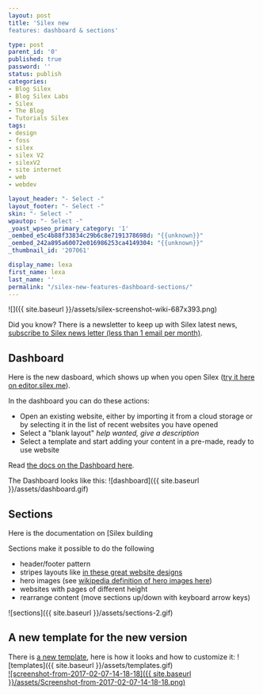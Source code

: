 ```yaml
---
layout: post
title: 'Silex new
features: dashboard & sections'

type: post
parent_id: '0'
published: true
password: ''
status: publish
categories:
- Blog Silex
- Blog Silex Labs
- Silex
- The Blog
- Tutorials Silex
tags:
- design
- foss
- silex
- silex V2
- silexV2
- site internet
- web
- webdev

layout_header: "- Select -"
layout_footer: "- Select -"
skin: "- Select -"
wpautop: "- Select -"
_yoast_wpseo_primary_category: '1'
_oembed_e5c4b88f33834c29b6c8e7191378698d: "{{unknown}}"
_oembed_242a895a60072e016986253ca4149304: "{{unknown}}"
_thumbnail_id: '207061'

display_name: lexa
first_name: lexa
last_name: ''
permalink: "/silex-new-features-dashboard-sections/"
---
```


![]({{ site.baseurl }}/assets/silex-screenshot-wiki-687x393.png)

Did you know? There is a newsletter to keep up with Silex latest news, [subscribe to Silex news letter (less than 1 email per month)](http://eepurl.com/bWFgmT).

Dashboard
---------

Here is the new dasboard, which shows up when you open Silex ([try it here on editor.silex.me](https://editor.silex.me/)).

In the dashboard you can do these
actions: 
*   Open an existing website, either by importing it from a cloud storage or by selecting it in the list of recent websites you have opened
*   Select a "blank layout" _help wanted, give a description_
*   Select a template and start adding your content in a pre-made, ready to use website

Read [the docs on the Dashboard here](https://github.com/silexlabs/Silex/wiki/Dashboard).

The Dashboard looks like
this: 
![dashboard]({{ site.baseurl }}/assets/dashboard.gif)

Sections
--------

Here is the documentation on [Silex building


Sections make it possible to do the following

*   header/footer pattern
*   stripes layouts like [in these great website designs](http://www.land-of-web.com/inspiration/web-design/eye-catching-website-designs-based-on-horizontal-stripe-layout.html)
*   hero images (see [wikipedia definition of hero images here](https://en.wikipedia.org/wiki/Hero_image))
*   websites with pages of different height
*   rearrange content (move sections up/down with keyboard arrow keys)

![sections]({{ site.baseurl }}/assets/sections-2.gif)

A new template for the new version
----------------------------------

There is [a new template](http://silex-templates.silex.me/smart-simple/), here is how it looks and how to customize
it: 
![templates]({{ site.baseurl }}/assets/templates.gif)  
[![screenshot-from-2017-02-07-14-18-18]({{ site.baseurl }}/assets/Screenshot-from-2017-02-07-14-18-18.png)](http://silex-templates.silex.me/smart-simple/)